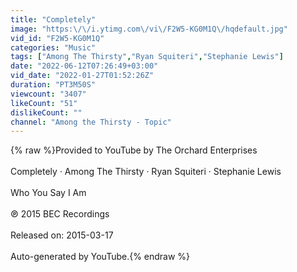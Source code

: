 ```yaml
---
title: "Completely"
image: "https:\/\/i.ytimg.com\/vi\/F2W5-KG0M1Q\/hqdefault.jpg"
vid_id: "F2W5-KG0M1Q"
categories: "Music"
tags: ["Among The Thirsty","Ryan Squiteri","Stephanie Lewis"]
date: "2022-06-12T07:26:49+03:00"
vid_date: "2022-01-27T01:52:26Z"
duration: "PT3M50S"
viewcount: "3407"
likeCount: "51"
dislikeCount: ""
channel: "Among the Thirsty - Topic"
---
```

{% raw %}Provided to YouTube by The Orchard Enterprises<br /><br />Completely · Among The Thirsty · Ryan Squiteri · Stephanie Lewis<br /><br />Who You Say I Am<br /><br />℗ 2015 BEC Recordings<br /><br />Released on: 2015-03-17<br /><br />Auto-generated by YouTube.{% endraw %}
